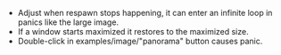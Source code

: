 * Adjust when respawn stops happening, it can enter an infinite loop in panics like the large image.
* If a window starts maximized it restores to the maximized size.
* Double-click in examples/image/"panorama" button causes panic.